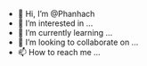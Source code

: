 - 👋 Hi, I’m @Phanhach
- 👀 I’m interested in ...
- 🌱 I’m currently learning ...
- 💞️ I’m looking to collaborate on ...
- 📫 How to reach me ...

<!---
Phanhach/Phanhach is a ✨ special ✨ repository because its `README.md` (this file) appears on your GitHub profile.
You can click the Preview link to take a look at your changes.
--->
